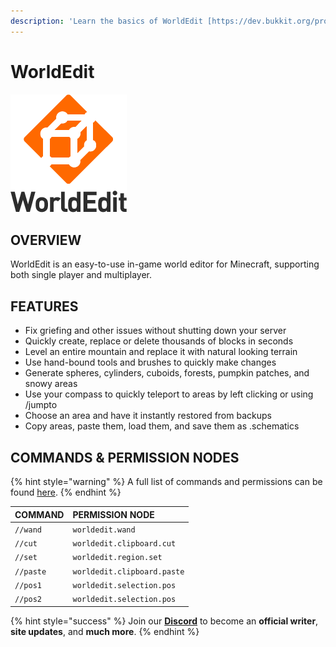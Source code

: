 ```yaml
---
description: 'Learn the basics of WorldEdit [https://dev.bukkit.org/projects/worldedit]'
---
```


# WorldEdit

![](../.gitbook/assets/worldedit.png)

## OVERVIEW

WorldEdit is an easy-to-use in-game world editor for Minecraft, supporting both single player and multiplayer.

## FEATURES

* Fix griefing and other issues without shutting down your server
* Quickly create, replace or delete thousands of blocks in seconds
* Level an entire mountain and replace it with natural looking terrain
* Use hand-bound tools and brushes to quickly make changes
* Generate spheres, cylinders, cuboids, forests, pumpkin patches, and snowy areas
* Use your compass to quickly teleport to areas by left clicking or using /jumpto
* Choose an area and have it instantly restored from backups
* Copy areas, paste them, load them, and save them as .schematics

## COMMANDS & PERMISSION NODES

{% hint style="warning" %}
A full list of commands and permissions can be found [here](https://worldedit.enginehub.org/en/latest/permissions/).
{% endhint %}

| COMMAND | PERMISSION NODE |
| :--- | :--- |
| `//wand` |  `worldedit.wand` |
| `//cut` |  `worldedit.clipboard.cut` |
| `//set` |  `worldedit.region.set` |
| `//paste` |  `worldedit.clipboard.paste` |
| `//pos1` |  `worldedit.selection.pos` |
| `//pos2` |  `worldedit.selection.pos` |

{% hint style="success" %}
Join our **[Discord](https://invite.gg/minehutxyz)** to become an **official writer**, **site updates**, and **much more**.
{% endhint %}


